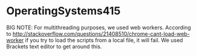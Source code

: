 # OperatingSystems415
BIG NOTE: For multithreading purposes, we used web workers. According to http://stackoverflow.com/questions/21408510/chrome-cant-load-web-worker if you try to load the scripts from a local file, it will fail. We used Brackets text editor to get around this.
